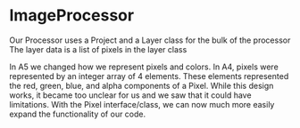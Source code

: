 # ImageProcessor

Our Processor uses a Project and a Layer class for the bulk of the processor
The layer data is a list of pixels in the layer class

In A5 we changed how we represent pixels and colors. In A4, pixels were represented by an
integer array of 4 elements. These elements represented the red, green, blue, and alpha
components of a Pixel. While this design works, it became too unclear for us and we saw that
it could have limitations. With the Pixel interface/class, we can now much more easily
expand the functionality of our code.